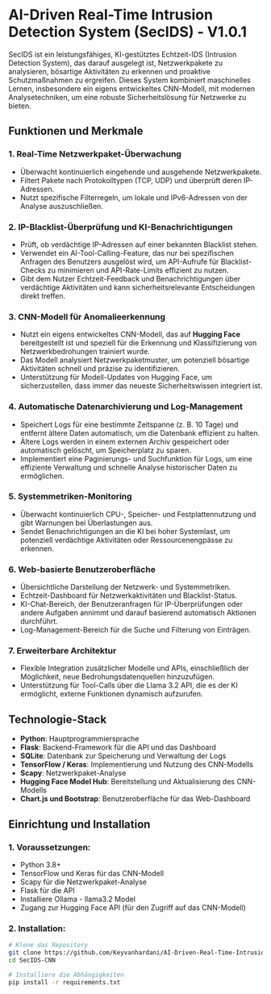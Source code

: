 # AI-Driven Real-Time Intrusion Detection System (SecIDS) - V1.0.1

SecIDS ist ein leistungsfähiges, KI-gestütztes Echtzeit-IDS (Intrusion Detection System), das darauf ausgelegt ist, Netzwerkpakete zu analysieren, bösartige Aktivitäten zu erkennen und proaktive Schutzmaßnahmen zu ergreifen. Dieses System kombiniert maschinelles Lernen, insbesondere ein eigens entwickeltes CNN-Modell, mit modernen Analysetechniken, um eine robuste Sicherheitslösung für Netzwerke zu bieten.

## Funktionen und Merkmale

### 1. **Real-Time Netzwerkpaket-Überwachung**
- Überwacht kontinuierlich eingehende und ausgehende Netzwerkpakete.
- Filtert Pakete nach Protokolltypen (TCP, UDP) und überprüft deren IP-Adressen.
- Nutzt spezifische Filterregeln, um lokale und IPv6-Adressen von der Analyse auszuschließen.

### 2. **IP-Blacklist-Überprüfung und KI-Benachrichtigungen**
- Prüft, ob verdächtige IP-Adressen auf einer bekannten Blacklist stehen.
- Verwendet ein AI-Tool-Calling-Feature, das nur bei spezifischen Anfragen des Benutzers ausgelöst wird, um API-Aufrufe für Blacklist-Checks zu minimieren und API-Rate-Limits effizient zu nutzen.
- Gibt dem Nutzer Echtzeit-Feedback und Benachrichtigungen über verdächtige Aktivitäten und kann sicherheitsrelevante Entscheidungen direkt treffen.

### 3. **CNN-Modell für Anomalieerkennung**
- Nutzt ein eigens entwickeltes CNN-Modell, das auf **Hugging Face** bereitgestellt ist und speziell für die Erkennung und Klassifizierung von Netzwerkbedrohungen trainiert wurde.
- Das Modell analysiert Netzwerkpaketmuster, um potenziell bösartige Aktivitäten schnell und präzise zu identifizieren.
- Unterstützung für Modell-Updates von Hugging Face, um sicherzustellen, dass immer das neueste Sicherheitswissen integriert ist.

### 4. **Automatische Datenarchivierung und Log-Management**
- Speichert Logs für eine bestimmte Zeitspanne (z. B. 10 Tage) und entfernt ältere Daten automatisch, um die Datenbank effizient zu halten.
- Ältere Logs werden in einem externen Archiv gespeichert oder automatisch gelöscht, um Speicherplatz zu sparen.
- Implementiert eine Paginierungs- und Suchfunktion für Logs, um eine effiziente Verwaltung und schnelle Analyse historischer Daten zu ermöglichen.

### 5. **Systemmetriken-Monitoring**
- Überwacht kontinuierlich CPU-, Speicher- und Festplattennutzung und gibt Warnungen bei Überlastungen aus.
- Sendet Benachrichtigungen an die KI bei hoher Systemlast, um potenziell verdächtige Aktivitäten oder Ressourcenengpässe zu erkennen.

### 6. **Web-basierte Benutzeroberfläche**
- Übersichtliche Darstellung der Netzwerk- und Systemmetriken.
- Echtzeit-Dashboard für Netzwerkaktivitäten und Blacklist-Status.
- KI-Chat-Bereich, der Benutzeranfragen für IP-Überprüfungen oder andere Aufgaben annimmt und darauf basierend automatisch Aktionen durchführt.
- Log-Management-Bereich für die Suche und Filterung von Einträgen.

### 7. **Erweiterbare Architektur**
- Flexible Integration zusätzlicher Modelle und APIs, einschließlich der Möglichkeit, neue Bedrohungsdatenquellen hinzuzufügen.
- Unterstützung für Tool-Calls über die Llama 3.2 API, die es der KI ermöglicht, externe Funktionen dynamisch aufzurufen.

## Technologie-Stack

- **Python**: Hauptprogrammiersprache
- **Flask**: Backend-Framework für die API und das Dashboard
- **SQLite**: Datenbank zur Speicherung und Verwaltung der Logs
- **TensorFlow / Keras**: Implementierung und Nutzung des CNN-Modells
- **Scapy**: Netzwerkpaket-Analyse
- **Hugging Face Model Hub**: Bereitstellung und Aktualisierung des CNN-Modells
- **Chart.js und Bootstrap**: Benutzeroberfläche für das Web-Dashboard

## Einrichtung und Installation

### 1. **Voraussetzungen**:
- Python 3.8+
- TensorFlow und Keras für das CNN-Modell
- Scapy für die Netzwerkpaket-Analyse
- Flask für die API
- Installiere Ollama - llama3.2 Model
- Zugang zur Hugging Face API (für den Zugriff auf das CNN-Modell)

### 2. **Installation**:
```bash
# Klone das Repository
git clone https://github.com/Keyvanhardani/AI-Driven-Real-Time-Intrusion-Detection-System.git
cd SecIDS-CNN

# Installiere die Abhängigkeiten
pip install -r requirements.txt
